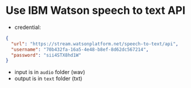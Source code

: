 # Use IBM Watson speech to text API

- credential:

```json
{
  "url": "https://stream.watsonplatform.net/speech-to-text/api",
  "username": "70b432fa-16a5-4e48-b8ef-8d62dc567214",
  "password": "sii4STX8hd1W"
}
```

- input is in `audio` folder (wav)
- output is in `text` folder (txt)

